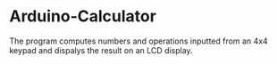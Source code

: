 # Arduino-Calculator
The program computes numbers and operations inputted from an 4x4 keypad and dispalys the result on an LCD display.
